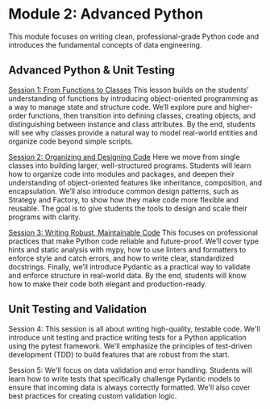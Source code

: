 # Module 2: Advanced Python

This module focuses on writing clean, professional-grade Python code and introduces the fundamental concepts of data engineering.


## Advanced Python & Unit Testing

[Session 1: From Functions to Classes](./session-1.md)
This lesson builds on the students’ understanding of functions by introducing object-oriented programming as a way to manage state and structure code. We’ll explore pure and higher-order functions, then transition into defining classes, creating objects, and distinguishing between instance and class attributes. By the end, students will see why classes provide a natural way to model real-world entities and organize code beyond simple scripts.


[Session 2: Organizing and Designing Code](./session-2.md)
Here we move from single classes into building larger, well-structured programs. Students will learn how to organize code into modules and packages, and deepen their understanding of object-oriented features like inheritance, composition, and encapsulation. We’ll also introduce common design patterns, such as Strategy and Factory, to show how they make code more flexible and reusable. The goal is to give students the tools to design and scale their programs with clarity.

[Session 3: Writing Robust, Maintainable Code](./session-3.md)
This focuses on professional practices that make Python code reliable and future-proof. We’ll cover type hints and static analysis with mypy, how to use linters and formatters to enforce style and catch errors, and how to write clear, standardized docstrings. Finally, we’ll introduce Pydantic as a practical way to validate and enforce structure in real-world data. By the end, students will know how to make their code both elegant and production-ready.


## Unit Testing and Validation

Session 4: This session is all about writing high-quality, testable code. We'll introduce unit testing and practice writing tests for a Python application using the pytest framework. We'll emphasize the principles of test-driven development (TDD) to build features that are robust from the start.

Session 5: We'll focus on data validation and error handling. Students will learn how to write tests that specifically challenge Pydantic models to ensure that incoming data is always correctly formatted. We'll also cover best practices for creating custom validation logic.
